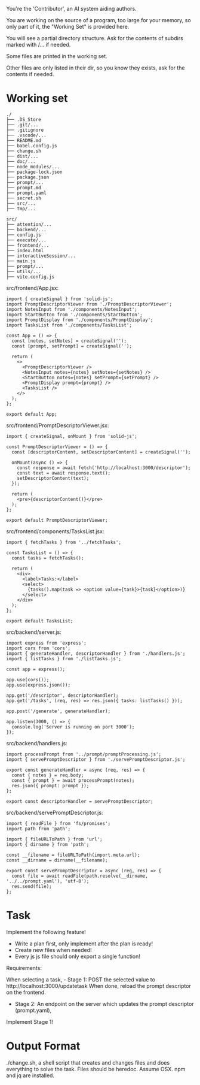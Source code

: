 You're the 'Contributor', an AI system aiding authors.

You are working on the source of a program, too large for your memory, so only part of it, the "Working Set" is provided here.

You will see a partial directory structure. Ask for the contents of subdirs marked with /... if needed.

Some files are printed in the working set.

Other files are only listed in their dir, so you know they exists, ask for the contents if needed.

# Working set

```
./
├── .DS_Store
├── .git/...
├── .gitignore
├── .vscode/...
├── README.md
├── babel.config.js
├── change.sh
├── dist/...
├── doc/...
├── node_modules/...
├── package-lock.json
├── package.json
├── prompt/...
├── prompt.md
├── prompt.yaml
├── secret.sh
├── src/...
├── tmp/...

```
```
src/
├── attention/...
├── backend/...
├── config.js
├── execute/...
├── frontend/...
├── index.html
├── interactiveSession/...
├── main.js
├── prompt/...
├── utils/...
├── vite.config.js

```
src/frontend/App.jsx:
```
import { createSignal } from 'solid-js';
import PromptDescriptorViewer from './PromptDescriptorViewer';
import NotesInput from './components/NotesInput';
import StartButton from './components/StartButton';
import PromptDisplay from './components/PromptDisplay';
import TasksList from './components/TasksList';

const App = () => {
  const [notes, setNotes] = createSignal('');
  const [prompt, setPrompt] = createSignal('');

  return (
    <>
      <PromptDescriptorViewer />
      <NotesInput notes={notes} setNotes={setNotes} />
      <StartButton notes={notes} setPrompt={setPrompt} />
      <PromptDisplay prompt={prompt} />
      <TasksList />
    </>
  );
};

export default App;

```

src/frontend/PromptDescriptorViewer.jsx:
```
import { createSignal, onMount } from 'solid-js';

const PromptDescriptorViewer = () => {
  const [descriptorContent, setDescriptorContent] = createSignal('');

  onMount(async () => {
    const response = await fetch('http://localhost:3000/descriptor');
    const text = await response.text();
    setDescriptorContent(text);
  });

  return (
    <pre>{descriptorContent()}</pre>
  );
};

export default PromptDescriptorViewer;

```

src/frontend/components/TasksList.jsx:
```
import { fetchTasks } from '../fetchTasks';

const TasksList = () => {
  const tasks = fetchTasks();

  return (
    <div>
      <label>Tasks:</label>
      <select>
        {tasks().map(task => <option value={task}>{task}</option>)}
      </select>
    </div>
  );
};

export default TasksList;

```

src/backend/server.js:
```
import express from 'express';
import cors from 'cors';
import { generateHandler, descriptorHandler } from './handlers.js';
import { listTasks } from './listTasks.js';

const app = express();

app.use(cors());
app.use(express.json());

app.get('/descriptor', descriptorHandler);
app.get('/tasks', (req, res) => res.json({ tasks: listTasks() }));

app.post('/generate', generateHandler);

app.listen(3000, () => {
  console.log('Server is running on port 3000');
});

```

src/backend/handlers.js:
```
import processPrompt from '../prompt/promptProcessing.js';
import { servePromptDescriptor } from './servePromptDescriptor.js';

export const generateHandler = async (req, res) => {
  const { notes } = req.body;
  const { prompt } = await processPrompt(notes);
  res.json({ prompt: prompt });
};

export const descriptorHandler = servePromptDescriptor;

```

src/backend/servePromptDescriptor.js:
```
import { readFile } from 'fs/promises';
import path from 'path';

import { fileURLToPath } from 'url';
import { dirname } from 'path';

const __filename = fileURLToPath(import.meta.url);
const __dirname = dirname(__filename);

export const servePromptDescriptor = async (req, res) => {
  const file = await readFile(path.resolve(__dirname, '../../prompt.yaml'), 'utf-8');
  res.send(file);
};

```


# Task

Implement the following feature!

- Write a plan first, only implement after the plan is ready!
- Create new files when needed!
- Every js js file should only export a single function!

Requirements:

When selecting a task, - Stage 1: POST the selected value to http://localhost:3000/updatetask
  When done, reload the prompt descriptor on the frontend.
- Stage 2: An endpoint on the server
  which updates the prompt descriptor (prompt.yaml),

Implement Stage 1!



# Output Format

./change.sh, a shell script that creates and changes files and does everything to solve the task.
Files should be heredoc.
Assume OSX. npm and jq are installed.

